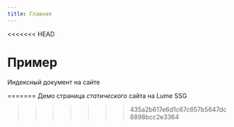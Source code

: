 ```yaml
---
title: Главная
---
```

<<<<<<< HEAD
# Пример

Индексный документ на сайте

=======
Демо страница *статического* сайта на Lume SSG
>>>>>>> 435a2b617e6d1c67c657b5647dc8898bcc2e3364

